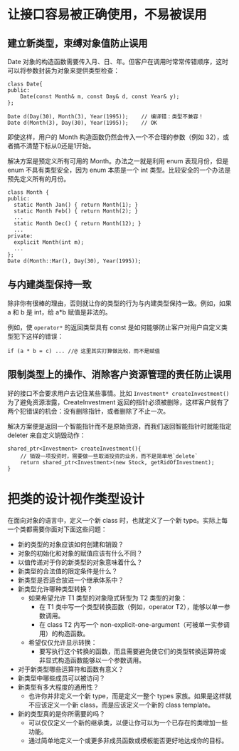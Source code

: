 # 让接口容易被正确使用，不易被误用

## 建立新类型，束缚对象值防止误用

Date 对象的构造函数需要传入月、日、年。但客户在调用时常常传错顺序，这时可以将参数封装为对象来提供类型检查：

```
class Date{
public:
    Date(const Month& m, const Day& d, const Year& y);
};
 
Date d(Day(30), Month(3), Year(1995));    // 编译错：类型不兼容！
Date d(Month(3), Day(30), Year(1995));    // OK
```

即使这样，用户的 Month 构造函数仍然会传入一个不合理的参数（例如 32），或者搞不清楚下标从0还是1开始。 

解决方案是预定义所有可用的 Month。办法之一就是利用 enum 表现月份，但是 enum 不具有类型安全，因为 enum 本质是一个 int 类型。比较安全的一个办法是预先定义所有的月份。

```
class Month {
public:
  static Month Jan() { return Month(1); }  
  static Month Feb() { return Month(2); }   
  ...                                       
  static Month Dec() { return Month(12); } 
  ...                                   
private:
  explicit Month(int m);                                               
  ...                                      
};
Date d(Month::Mar(), Day(30), Year(1995));
```

## 与内建类型保持一致

除非你有很棒的理由，否则就让你的类型的行为与内建类型保持一致。例如，如果 a 和 b 是 int，给 a*b 赋值是非法的。

例如，使 `operator*` 的返回类型具有 const 是如何能够防止客户对用户自定义类型犯下这样的错误：

```
if (a * b = c) ... //@ 这里其实打算做比较，而不是赋值
```

## 限制类型上的操作、消除客户资源管理的责任防止误用

好的接口不会要求用户去记住某些事情。比如 `Investment* createInvestment()` 为了避免资源泄露，CreateInvestment 返回的指针必须被删除，这样客户就有了两个犯错误的机会：没有删除指针，或者删除了不止一次。

解决方案便是返回一个智能指针而不是原始资源，而我们返回智能指针时就能指定 deleter 来自定义销毁动作：

```
shared_ptr<Investment> createInvestment(){
    // 销毁一项投资时，需要做一些取消投资的业务，而不是简单地`delete`
    return shared_ptr<Investment>(new Stock, getRidOfInvestment);
}
```

# 把类的设计视作类型设计

在面向对象的语言中，定义一个新 class 时，也就定义了一个新 type。实际上每一个类都需要你面对下面这些问题：

- 新的类型的对象应该如何创建和销毁？
- 对象的初始化和对象的赋值应该有什么不同？
- 以值传递对于你的新类型的对象意味着什么？
- 新类型的合法值的限定条件是什么？
- 新类型是否适合放进一个继承体系中？
- 新类型允许哪种类型转换？
  - 如果希望允许 T1 类型的对象隐式转型为 T2 类型的对象：
    - 在 T1 类中写一个类型转换函数（例如，operator T2），能够以单一参数调用。
    - 在 class T2 内写一个 non-explicit-one-argument（可被单一实参调用）的构造函数。
  - 希望仅仅允许显示转换：
    - 要写执行这个转换的函数，而且需要避免使它们的类型转换运算符或非显式构造函数能够以一个参数调用。
- 对于新类型哪些运算符和函数有意义？
- 新类型中哪些成员可以被访问？
- 新类型有多大程度的通用性？
  - 也许你并非定义一个新 type，而是定义一整个 types 家族。如果是这样就不应该定义一个新 class，而是应该定义一个新的 class template。
- 新的类型真的是你所需要的吗？
  - 可以仅仅定义一个新的继承类，以便让你可以为一个已存在的类增加一些功能。
  - 通过简单地定义一个或更多非成员函数或模板能否更好地达成你的目标。























